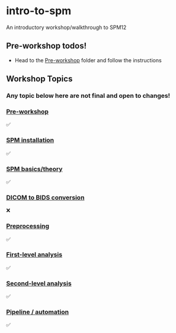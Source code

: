 # intro-to-spm
An introductory workshop/walkthrough to SPM12 

## Pre-workshop todos!
- Head to the [Pre-workshop](./pre-workshop/) folder and follow the instructions

## Workshop Topics
### Any topic below here are not final and open to changes!

### [Pre-workshop](./pre-workshop/README.md)
:white_check_mark:

### [SPM installation](./walkthrough/spm_install.md)
:white_check_mark:

### [SPM basics/theory](./walkthrough/basics/basics.md)
:white_check_mark:

### [DICOM to BIDS conversion](./walkthrough/convert.md)
:x:

### [Preprocessing](./walkthrough/preprocessing/preprocessing.md)
:white_check_mark:

### [First-level analysis](./walkthrough/firstlevel/firstlevel.md)
:white_check_mark:

### [Second-level analysis](./walkthrough/secondlevel/secondlevel.md)
:white_check_mark:

### [Pipeline / automation](./walkthrough/pipeline.md)
:white_check_mark:
